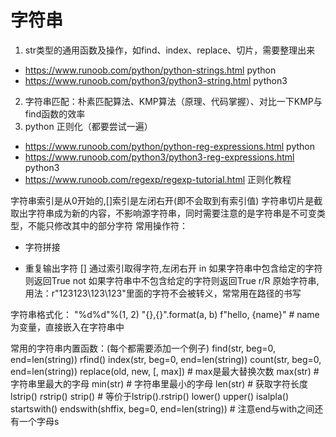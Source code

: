 # 字符串

1. str类型的通用函数及操作，如find、index、replace、切片，需要整理出来
- https://www.runoob.com/python/python-strings.html  python
- https://www.runoob.com/python3/python3-string.html  python3
2. 字符串匹配：朴素匹配算法、KMP算法（原理、代码掌握）、对比一下KMP与find函数的效率
3. python 正则化（都要尝试一遍）
- https://www.runoob.com/python/python-reg-expressions.html python
- https://www.runoob.com/python3/python3-reg-expressions.html  python3
- https://www.runoob.com/regexp/regexp-tutorial.html 正则化教程


字符串索引是从0开始的,[]索引是左闭右开(即不会取到有索引值)
字符串切片是截取出字符串成为新的内容，不影响源字符串，同时需要注意的是字符串是不可变类型，不能只修改其中的部分字符
常用操作符：
+ 字符拼接
* 重复输出字符
[] 通过索引取得字符,左闭右开
in 如果字符串中包含给定的字符则返回True
not 如果字符串中不包含给定的字符则返回True
r/R 原始字符串,用法：r"123123\123\123"里面的字符不会被转义，常常用在路径的书写

字符串格式化：
"%d%d"%(1, 2)
"{},{}".format(a, b)
f"hello, {name}"  # name为变量，直接嵌入在字符串中

常用的字符串内置函数：(每个都需要添加一个例子)
find(str, beg=0, end=len(string))
rfind()
index(str, beg=0, end=len(string))
count(str, beg=0, end=len(string))
replace(old, new, [, max]) # max是最大替换次数
max(str)  # 字符串里最大的字母
min(str) # 字符串里最小的字母
len(str) # 获取字符长度
lstrip()
rstrip()
strip()  # 等价于lstrip().rstrip()
lower()
upper()
isalpla()
startswith() 
endswith(shffix, beg=0, end=len(string))  # 注意end与with之间还有一个字母s




